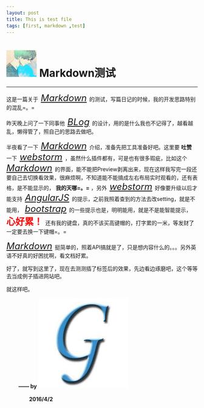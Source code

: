 ```yaml
---
layout: post
title: This is test file
tags: [first, markdown ,test]
---
```


# <img src="../../img/iconimg/maybe.jpg" width="80" height="70"/> Markdown测试
***

这是一篇关于<font color=#FF4500 size=5> [*Markdown*][] </font>的测试，写篇日记的时候，我的开发思路特别的混乱=。=

昨天晚上问了一下同事他<font color=#FF4500 size=5> [*BLog*][] </font>的设计，用的是什么我也不记得了，越看越乱，懒得管了，照自己的思路去做吧。

半夜看了一下<font color=#FF4500 size=5> [*Markdown*][] </font>介绍，准备先把工具准备好吧。这里要 **吐赞** 一下<font color=#FF4500 size=5> [*webstorm*][] </font>，虽然什么插件都有，可是也有很多瑕疵，比如这个<font color=#FF4500 size=5> [*Markdown*][] </font>的界面，能不能把Preview剥离出来，现在这样我写完一段还要自己去切换看效果，很麻烦啊，不知道能不能搞成左右布局实时观看的，还有表格，是不能显示的， **我的天哪=。=** ，另外<font color=#FF4500 size=5> [*webstorm*][] </font>好像要升级以后才能支持<font color=#FF4500 size=5> [*AngularJS*][] </font>的提示，之前我照着查到的方法去改setting，就是不能用，<font color=#FF4500 size=5> [*bootstrap*][] </font>的一些提示也是，明明能用，就是不是能智能提示，<font color=red size=5> **心好累！** </font>还有我的键盘，真的不该买高键帽的，打字累的一米，等发财了一定要去换一下键帽=。=

<font color=#FF4500 size=5> [*Markdown*][] </font>挺简单的，照着API搞就是了，只是想内容什么的。。。另外英语不好真的好困扰啊，看文档好累。
 
好了，就写到这里了，现在去测测插了标签后的效果，先边看边琢磨吧，这个等等去当成例子插进网站吧。

就这样吧。

　　    **—— by** [![mylogo][]](http://weibo.com/5361280715/profile?topnav=1&wvr=6&is_all=1)

　　　　 **2016/4/2**

[*Markdown*]: http://sspai.com/25137 "Markdown地址"
[*BLog*]: http://macdfree.github.io/ "BLog地址"
[*webstorm*]: http://www.jetbrains.com/webstorm/ "webstorm下载地址"
[*AngularJS*]: http://docs.angularjs.cn/api "AngularJS文档地址"
[*bootstrap*]: http://www.bootcss.com/ "bootstrap中文API"
[mylogo]: ../../img/iconimg/logo.png  "欢迎关注我的微博"


